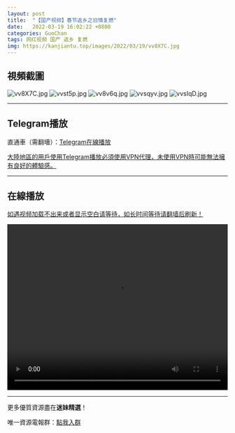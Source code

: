 ```yaml
---
layout: post
title:  "【国产视频】春节返乡之旧情复燃"
date:   2022-03-19 16:02:22 +0800
categories: GuoChan
tags: 网红视频 国产 返乡 复燃
img: https://kanjiantu.top/images/2022/03/19/vv8X7C.jpg
---
```



## 視頻截圖

![vv8X7C.jpg](https://kanjiantu.top/images/2022/03/19/vv8X7C.jpg)
![vvst5p.jpg](https://kanjiantu.top/images/2022/03/19/vvst5p.jpg)
![vv8v6q.jpg](https://kanjiantu.top/images/2022/03/19/vv8v6q.jpg)
![vvsqyv.jpg](https://kanjiantu.top/images/2022/03/19/vvsqyv.jpg)
![vvsIqD.jpg](https://kanjiantu.top/images/2022/03/19/vvsIqD.jpg)

* * *
## Telegram播放

直通車（需翻墻）：[Telegram在線播放](https://t.me/mimeijingxuan/237)

<u>大陸地區的用戶使用Telegram播放必須使用VPN代理，未使用VPN時可能無法擁有良好的體驗感。</u> 
* * *
## 在線播放
<u>如遇视频加载不出来或者显示空白请等待，如长时间等待请翻墙后刷新！</u>
<center><video src="https://cdn.publer.io/uploads/videos/62449b92db2797780f8490da/0bfce0f188314c55e59170241be2cc3e.mp4" width="100%" height="380px" controls="controls"></video></center>

* * *
更多優質資源盡在**迷妹精選**！

唯一資源電報群：[點我入群](https://t.me/mimeijingxuan)


